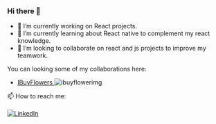 ### Hi there 👋

- 🔭 I’m currently working on React projects.
- 🌱 I’m currently learning about React native to complement my react knowledge.
- 👯 I’m looking to collaborate on react and js projects to improve my teamwork.

You can looking some of my collaborations here:

-  <a href="https://app.ibuyflowers.com/"> IBuyFlowers </a> <img src="https://www.google.com/imgres?imgurl=https%3A%2F%2Fwww.ibuyflowers.com%2Fwp-content%2Fuploads%2F2019%2F01%2Fibf_logo.png&imgrefurl=https%3A%2F%2Fwww.ibuyflowers.com%2F&tbnid=qWggStg3qoz6mM&vet=12ahUKEwjbztDbkuXrAhXI21kKHbtEDtQQMygAegUIARCRAQ..i&docid=zCYQMh-1jOpOSM&w=518&h=164&q=ibuyflowers&ved=2ahUKEwjbztDbkuXrAhXI21kKHbtEDtQQMygAegUIARCRAQ" alt="ibuyflowerimg">


📫 How to reach me: <br /><br />
<a href="https://www.linkedin.com/in/martin-jose-zuleta-mejia-51601b177/"><img src="https://img.shields.io/badge/LinkedIn--_.svg?style=social&logo=linkedin" alt="LinkedIn"></a>
<!--
**mzuleta4/mzuleta4** is a ✨ _special_ ✨ repository because its `README.md` (this file) appears on your GitHub profile.

Here are some ideas to get you started:


- 🤔 I’m looking for help with ...
- 💬 Ask me about ...
-  ...
- 😄 Pronouns: ...
- ⚡ Fun fact: ...
-->
